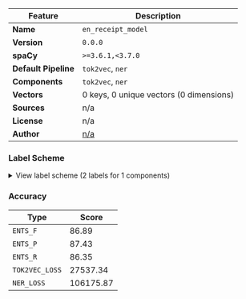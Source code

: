 | Feature | Description |
| --- | --- |
| **Name** | `en_receipt_model` |
| **Version** | `0.0.0` |
| **spaCy** | `>=3.6.1,<3.7.0` |
| **Default Pipeline** | `tok2vec`, `ner` |
| **Components** | `tok2vec`, `ner` |
| **Vectors** | 0 keys, 0 unique vectors (0 dimensions) |
| **Sources** | n/a |
| **License** | n/a |
| **Author** | [n/a]() |

### Label Scheme

<details>

<summary>View label scheme (2 labels for 1 components)</summary>

| Component | Labels |
| --- | --- |
| **`ner`** | `FOOD`, `PRICE` |

</details>

### Accuracy

| Type | Score |
| --- | --- |
| `ENTS_F` | 86.89 |
| `ENTS_P` | 87.43 |
| `ENTS_R` | 86.35 |
| `TOK2VEC_LOSS` | 27537.34 |
| `NER_LOSS` | 106175.87 |